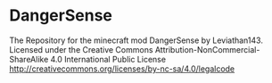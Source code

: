 # DangerSense
The Repository for the minecraft mod DangerSense by Leviathan143.
Licensed under the Creative Commons Attribution-NonCommercial-ShareAlike 4.0 International Public License
http://creativecommons.org/licenses/by-nc-sa/4.0/legalcode
